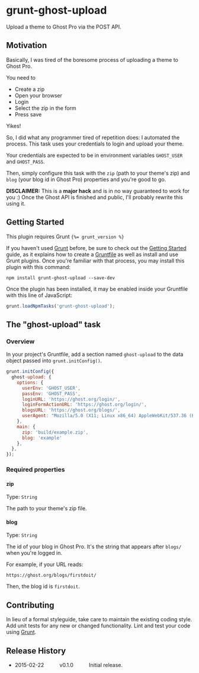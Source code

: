 # grunt-ghost-upload

Upload a theme to Ghost Pro via the POST API.

## Motivation

Basically, I was tired of the boresome process of uploading a theme to Ghost Pro.

You need to

- Create a zip
- Open your browser
- Login
- Select the zip in the form
- Press save

Yikes!

So, I did what any programmer tired of repetition does: I automated the process.
This task uses your credentials to login and upload your theme.

Your credentials are expected to be in environment variables `GHOST_USER` and `GHOST_PASS`.

Then, simply configure this task with the `zip` (path to your theme's zip) and `blog` (your blog id in Ghost Pro) properties and you're good to go.

**DISCLAIMER:** This is a **major hack** and is in no way guaranteed to work for you :)
Once the Ghost API is finished and public, I'll probably rewrite this using it.

## Getting Started
This plugin requires Grunt `{%= grunt_version %}`

If you haven't used [Grunt](http://gruntjs.com/) before, be sure to check out the [Getting Started](http://gruntjs.com/getting-started) guide, as it explains how to create a [Gruntfile](http://gruntjs.com/sample-gruntfile) as well as install and use Grunt plugins. Once you're familiar with that process, you may install this plugin with this command:

```shell
npm install grunt-ghost-upload --save-dev
```

Once the plugin has been installed, it may be enabled inside your Gruntfile with this line of JavaScript:

```js
grunt.loadNpmTasks('grunt-ghost-upload');
```

## The "ghost-upload" task

### Overview
In your project's Gruntfile, add a section named `ghost-upload` to the data object passed into `grunt.initConfig()`.

```js
grunt.initConfig({
  ghost-upload: {
    options: {
      userEnv: 'GHOST_USER',
      passEnv: 'GHOST_PASS',
      loginURL: 'https://ghost.org/login/',
      loginFormActionURL: 'https://ghost.org/login/',
      blogsURL: 'https://ghost.org/blogs/',
      userAgent: "Mozilla/5.0 (X11; Linux x86_64) AppleWebKit/537.36 (KHTML, like Gecko) Chrome/40.0.2214.115 Safari/537.36"
    },
    main: {
      zip: 'build/example.zip',
      blog: 'example'
    },
  },
});
```

### Required properties

#### zip
Type: `String`

The path to your theme's zip file.

#### blog
Type: `String`

The id of your blog in Ghost Pro. It's the string that appears after `blogs/` when you're logged in.

For example, if your URL reads:

    https://ghost.org/blogs/firstdoit/

Then, the blog id is `firstdoit`.

## Contributing
In lieu of a formal styleguide, take care to maintain the existing coding style. Add unit tests for any new or changed functionality. Lint and test your code using [Grunt](http://gruntjs.com/).

## Release History

* 2015-02-22   v0.1.0   Initial release.
